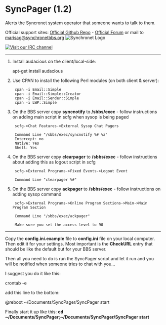 # SyncPager (1.2)
Alerts the Syncronet system operator that someone wants to talk to them.

Official support sites: [Official Github Repo](https://github.com/fstltna/SyncPager) - [Official Forum](https://synchronetbbs.org/index.php/forum/syncpager) or mail to marisag@synchronetbbs.org
![Synchronet Logo](https://SynchronetBBS.org/SynchronetLogo.png)

[![Visit our IRC channel](https://kiwiirc.com/buttons/irc.synchro.net/SynchronetFans.png)](https://kiwiirc.com/client/irc.synchro.net/?nick=guest|?#SynchronetFans)

***

1. Install audacious on the client/local-side:

	apt-get install audacious

2. Use CPAN to install the following Perl modules (on both client & server):

        cpan -i Email::Simple
        cpan -i Email::Simple::Creator
        cpan -i Email::Sender::Simple
        cpan -i LWP::Simple

3. On the BBS server copy **syncnotify** to **/sbbs/exec** - follow instructions on adding main script in scfg when sysop is being paged

        scfg->Chat Features->External Sysop Chat Pagers
        
        Command Line "/sbbs/exec/syncnotify %# %a"
        Intercept: no
        Native: Yes
        Shell: Yes

4. On the BBS server copy **clearpager** to **/sbbs/exec** - follow instructions about adding this as logout script in scfg

        scfg->External Programs->Fixed Events->Logout Event
                
        Command Line "clearpager %#"

5. On the BBS server copy **ackpager** to **/sbbs/exec** - follow instructions on adding sysop command

        scfg->External Programs->Online Program Sections->Main->Main Program Section
                
        Command Line "/sbbs/exec/ackpager"
        
        Make sure you set the access level to 90



***

Copy the **config.ini.example** file to **config.ini** file on your local computer. Then edit it for your settings. Most important is the **CheckURL** entry that should be like the default but for your BBS server.

Then all you need to do is run the SyncPager script and let it run and you will be notified when someone tries to chat with you...

I suggest you do it like this:

crontab -e

add this line to the bottom:

@reboot ~/Documents/SyncPager/SyncPager start

Finally start it up like this: **cd ~/Documents/SyncPager;~/Documents/SyncPager/SyncPager start**

